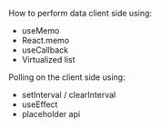 How to perform data client side using:
- useMemo
- React.memo
- useCallback
- Virtualized list

Polling on the client side using:
- setInterval / clearInterval
- useEffect
- placeholder api
